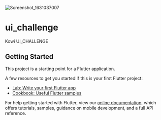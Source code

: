 ![Screenshot_1631037007](https://user-images.githubusercontent.com/58468392/132392038-535f0a22-83cd-4258-88d6-f50b46c8153a.png)
# ui_challenge

Kowi UI_CHALLENGE

## Getting Started

This project is a starting point for a Flutter application.

A few resources to get you started if this is your first Flutter project:

- [Lab: Write your first Flutter app](https://flutter.dev/docs/get-started/codelab)
- [Cookbook: Useful Flutter samples](https://flutter.dev/docs/cookbook)

For help getting started with Flutter, view our
[online documentation](https://flutter.dev/docs), which offers tutorials,
samples, guidance on mobile development, and a full API reference.
